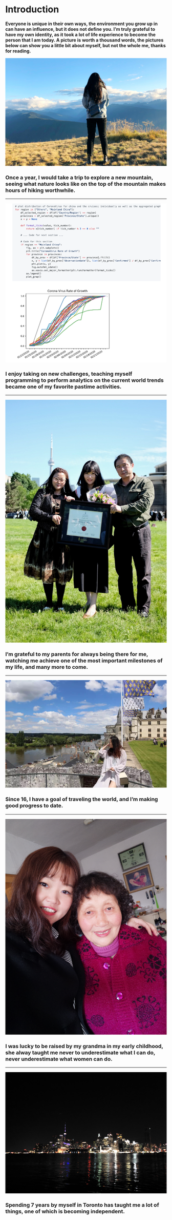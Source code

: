 # Introduction
**Everyone is unique in their own ways, the environment you grow up in can have an influence, but it does not define you. I’m truly grateful to have my own identity, as it took a lot of life experience to become the person that I am today. A picture is worth a thousand words, the pictures below can show you a little bit about myself, but not the whole me, thanks for reading.**

![](imgs/1.JPG)
### Once a year, I would take a trip to explore a new mountain, seeing what nature looks like on the top of the mountain makes hours of hiking worthwhile.
---
![](imgs/2.png)
### I enjoy taking on new challenges, teaching myself programming to perform analytics on the current world trends became one of my favorite pastime activities.
---
![](imgs/3.jpg)
### I’m grateful to my parents for always being there for me, watching me achieve one of the most important milestones of my life, and many more to come.
---
![](imgs/4.JPG)
### Since 16, I have a goal of traveling the world, and I’m making good progress to date.
---
![](imgs/5.JPG)
### I was lucky to be raised by my grandma in my early childhood, she alway taught me never to underestimate what I can do, never underestimate what women can do.
---
![](imgs/6.JPG)
### Spending 7 years by myself in Toronto has taught me a lot of things, one of which is becoming independent.

<script>
</script>
<!--stackedit_data:
eyJoaXN0b3J5IjpbLTY4NDE3OTM5MCwxODk4NzE1OTAsLTIwND
YzNjA0ODUsOTgxNDYxMzQ4LC0xOTQ2NzE3NTQ1LC0xMjk0MTY1
Nzk1XX0=
-->